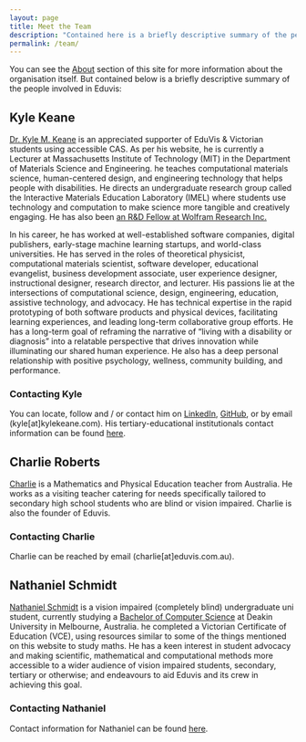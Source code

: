 ```yaml
---
layout: page
title: Meet the Team
description: "Contained here is a briefly descriptive summary of the people involved in the Eduvis organisation:"
permalink: /team/
---
```


You can see the [About](/about/) section of this site for more information about the organisation itself.  But contained below is a briefly descriptive summary of the people involved in Eduvis:

## Kyle Keane
[Dr. Kyle M. Keane](http://www.kylekeane.com/) is an appreciated supporter of EduVis & Victorian students using accessible CAS.  As per his website, he is currently a Lecturer at Massachusetts Institute of Technology (MIT) in the Department of Materials Science and Engineering. he teaches computational materials science, human-centered design, and engineering technology that helps people with disabilities. He directs an undergraduate research group called the Interactive Materials Education Laboratory (IMEL) where students use technology and computation to make science more tangible and creatively engaging.  He has also been [an R&D Fellow at Wolfram Research Inc.](https://community.wolfram.com/web/kylek)

In his career, he has worked at well-established software companies, digital publishers, early-stage machine learning startups, and world-class universities. He has served in the roles of theoretical physicist, computational materials scientist, software developer, educational evangelist, business development associate, user experience designer, instructional designer, research director, and lecturer. His passions lie at the intersections of computational science, design, engineering, education, assistive technology, and advocacy. He has technical expertise in the rapid prototyping of both software products and physical devices, facilitating learning experiences, and leading long-term collaborative group efforts. He has a long-term goal of reframing the narrative of “living with a disability or diagnosis” into a relatable perspective that drives innovation while illuminating our shared human experience. He also has a deep personal relationship with positive psychology, wellness, community building, and performance.

### Contacting Kyle
You can locate, follow and / or contact him on [LinkedIn](https://www.linkedin.com/in/kylekeane/), [GitHub](https://github.com/kylekeane/), or by email (kyle[at]kylekeane.com).  His tertiary-educational institutionals contact information can be found [here](https://web.mit.edu/bin/cgicso?options=general&query=kyle+keane).

## Charlie Roberts
[Charlie](https://www.linkedin.com/in/charlie-roberts-97505455/) is a Mathematics and Physical Education teacher from Australia.  He works as a visiting teacher catering for needs specifically tailored to secondary high school students who are blind or vision impaired.  Charlie is also the founder of Eduvis.

### Contacting Charlie
Charlie can be reached by email (charlie[at]eduvis.com.au).

## Nathaniel Schmidt
[Nathaniel Schmidt](http://njschmidt.id.au/) is a vision impaired (completely blind) undergraduate uni student, currently studying a [Bachelor of Computer Science](https://www.deakin.edu.au/current-students-courses/course.php?course=S306&year=2021) at Deakin University in Melbourne, Australia.  he completed a Victorian Certificate of Education (VCE), using resources similar to some of the things mentioned on this website to study maths.  He has a keen interest in student advocacy and making scientific, mathematical and computational methods more accessible to a wider audience of vision impaired students, secondary, tertiary or otherwise; and endeavours to aid Eduvis and its crew in achieving this goal.

### Contacting Nathaniel
Contact information for Nathaniel can be found [here](https://njschmidt.id.au/contact).